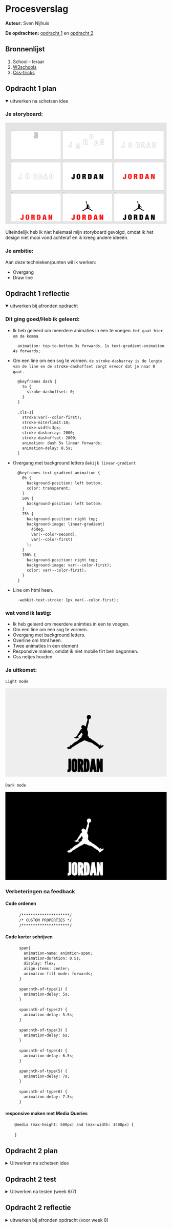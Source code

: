 # Procesverslag
**Auteur:** Sven Nijhuis

**De opdrachten:** [opdracht 1](https://svennijhuis.github.io/Animtion-Jordan-logo/) en [opdracht 2](https://github.com/svennijhuis/interaction---Api)

## Bronnenlijst
  1. School - leraar
  2. [W3schools](https://www.w3schools.com/)
  3. [Css-tricks](https://css-tricks.com/)



## Opdracht 1 plan

<details open>
  <summary>uitwerken na schetsen idee</summary>


  ### Je storyboard:

  ![](https://raw.githubusercontent.com/svennijhuis/Animtion-Jordan-logo/main/images/flow.png )

  Uiteindelijk heb ik niet helemaal mijn storyboard gevolgd, omdat ik het design niet mooi vond achteraf en ik kreeg andere ideeën.

  ### Je ambitie: 
  Aan deze technieken/punten wil ik werken:
  - Overgang
  - Draw line
 
</details>



## Opdracht 1 reflectie

<details open>
  <summary>uitwerken bij afronden opdracht</summary>

  ### Dit ging goed/Heb ik geleerd: 
  - Ik heb geleerd om meerdere animaties in een te voegen.
  `Het gaat hier om de komma`

          animation: top-to-bottom 3s forwards, 1s text-gradient-animation 4s forwards;
  - Om een line om een svg te vormen. 
  `de stroke-dasharray is de lengte van de line en de stroke-dashoffset zorgt ervoor dat je naar 0 gaat.`

          @keyframes dash {
            to {
              stroke-dashoffset: 0;
            }
          }

          .cls-1{
            stroke:var(--color-first);
            stroke-miterlimit:10;
            stroke-width:3px;
            stroke-dasharray: 2000;
            stroke-dashoffset: 2000;
            animation: dash 5s linear forwards;
            animation-delay: 8.5s;
          }
  - Overgang met background letters
  `Bekijk linear-gradient`

          @keyframes text-gradient-animation {
            0% {
              background-position: left bottom;
              color: transparent;
            }
            50% {
              background-position: left bottom;
            }
            75% {
              background-position: right top;
              background-image: linear-gradient(
                45deg,
                var(--color-second),
                var(--color-first)
              );
            }
            100% {
              background-position: right top;
              background-image: var(--color-first);
              color: var(--color-first);
            }
          }
  - Line om html heen.

          -webkit-text-stroke: 1px var(--color-first);

  ### wat vond ik lastig: 
  - Ik heb geleerd om meerdere animties in een te voegen.
  - Om een line om een svg te vormen.
  - Overgang met background letters.
  - Overline om html heen.
  - Twee animaties in een element
  - Responsive maken, omdat ik niet mobile firt ben begonnen.
  - Css netjes houden.


  ### Je uitkomst:
  `Light mode`

  ![](https://github.com/svennijhuis/Animtion-Jordan-logo/blob/main/images/einde-animatie.png)

  `Dark mode`

  ![](https://github.com/svennijhuis/Animtion-Jordan-logo/blob/main/images/dark-mode.png)

### Verbeteringen na feedback

#### Code ordenen 
          /*********************/
          /* CUSTOM PROPERTIES */
          /*********************/

#### Code korter schrijven
          span{
            animation-name: animtion-span;
            animation-duration: 0.5s;
            display: flex;
            align-items: center;
            animation-fill-mode: forwards;
          }

          span:nth-of-type(1) {
            animation-delay: 5s;
          }

          span:nth-of-type(2) {
            animation-delay: 5.5s;
          }

          span:nth-of-type(3) {
            animation-delay: 6s;
          }

          span:nth-of-type(4) {
            animation-delay: 6.5s;
          }

          span:nth-of-type(5) {
            animation-delay: 7s;
          }

          span:nth-of-type(6) {
            animation-delay: 7.5s;
          }

#### responsive maken met Media Queries

        @media (max-height: 500px) and (max-width: 1400px) {
          
        }
</details>



## Opdracht 2 plan

<details>
  <summary>Uitwerken na schetsen idee</summary>


  ### Je ontwerp:
  <img src="readme-images/dummy-plaatje.svg" width="375px" alt="ontwerp opdracht 2">


  ### Je ambitie: 
  Aan deze technieken/punten wil ik werken:
  - punt 1
  - punt 2
  - nog een punt
  - ...
</details>



## Opdracht 2 test

<details>
  <summary>Uitwerken na testen (week 6/7)</summary>

  Neem minimaal 5 bevindingen op:



  ### Bevinding 1:
  Omschrijving van wat er nog niet orde was (tekst en afbeeding(en)).

  #### oplossing:
  Beschrijving hoe je het hebt hebt opgelost of als het niet gelukt is hoe je het zou oplossen (tekst en afbeeding(en)).



  ### Bevinding 2:
  Omschrijving van wat er nog niet orde was (tekst en afbeeding(en)).

  #### oplossing:
  Beschrijving hoe je het hebt hebt opgelost of als het niet gelukt is hoe je het zou oplossen (tekst en afbeeding(en)).



  ### Bevinding 3:
  ...
</details>



## Opdracht 2 reflectie

<details>
  <summary>uitwerken bij afronden opdracht (voor week 8)</summary>

  ### Je uitkomst - karakteristiek screenshot(s):
  <img src="readme-images/dummy-plaatje.svg" width="375px" alt="uitkomst opdracht 2">


  ### Dit ging goed/Heb ik geleerd: 
  Korte omschrijving met plaatje(s)

  <img src="readme-images/dummy-plaatje.svg" width="375px" alt="top">


  ### Dit was lastig/Is niet gelukt:
  Korte omschrijving met plaatje(s)

  <img src="readme-images/dummy-plaatje.svg" width="375px" alt="bummer">
</details>
